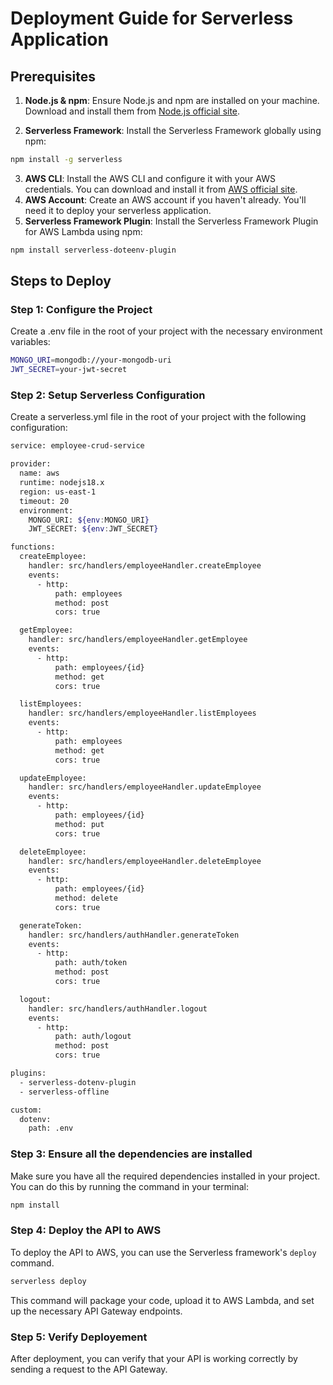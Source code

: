 # Deployment Guide for Serverless Application

## Prerequisites

1. **Node.js & npm**: Ensure Node.js and npm are installed on your machine. Download and install them from [Node.js official site](https://nodejs.org/).

2. **Serverless Framework**: Install the Serverless Framework globally using npm:
```bash
npm install -g serverless
```
3. **AWS CLI**: Install the AWS CLI and configure it with your AWS credentials. You can
download and install it from [AWS official site](https://aws.amazon.com/cli/).
4. **AWS Account**: Create an AWS account if you haven't already. You'll need it
to deploy your serverless application.
5. **Serverless Framework Plugin**: Install the Serverless Framework Plugin for AWS Lambda using npm:
```bash
npm install serverless-doteenv-plugin
```
## Steps to Deploy
### Step 1: Configure the Project
Create a .env file in the root of your project with the necessary environment variables:
```bash
MONGO_URI=mongodb://your-mongodb-uri
JWT_SECRET=your-jwt-secret
```
### Step 2: Setup Serverless Configuration
Create a serverless.yml file in the root of your project with the following configuration:
```bash
service: employee-crud-service

provider:
  name: aws
  runtime: nodejs18.x
  region: us-east-1
  timeout: 20
  environment:
    MONGO_URI: ${env:MONGO_URI}
    JWT_SECRET: ${env:JWT_SECRET}

functions:
  createEmployee:
    handler: src/handlers/employeeHandler.createEmployee
    events:
      - http:
          path: employees
          method: post
          cors: true

  getEmployee:
    handler: src/handlers/employeeHandler.getEmployee
    events:
      - http:
          path: employees/{id}
          method: get
          cors: true

  listEmployees:
    handler: src/handlers/employeeHandler.listEmployees
    events:
      - http:
          path: employees
          method: get
          cors: true

  updateEmployee:
    handler: src/handlers/employeeHandler.updateEmployee
    events:
      - http:
          path: employees/{id}
          method: put
          cors: true

  deleteEmployee:
    handler: src/handlers/employeeHandler.deleteEmployee
    events:
      - http:
          path: employees/{id}
          method: delete
          cors: true

  generateToken:
    handler: src/handlers/authHandler.generateToken
    events:
      - http:
          path: auth/token
          method: post
          cors: true

  logout:
    handler: src/handlers/authHandler.logout
    events:
      - http:
          path: auth/logout
          method: post
          cors: true

plugins:
  - serverless-dotenv-plugin
  - serverless-offline

custom:
  dotenv:
    path: .env
```
### Step 3: Ensure all the dependencies are installed
Make sure you have all the required dependencies installed in your project. You can do this by running the command in your terminal:
```bash
npm install
```
### Step 4: Deploy the API to AWS
To deploy the API to AWS, you can use the Serverless framework's `deploy` command.
```bash 
serverless deploy
```
This command will package your code, upload it to AWS Lambda, and set up the necessary API Gateway endpoints.
### Step 5: Verify Deployement
After deployment, you can verify that your API is working correctly by sending a request to the API Gateway.

